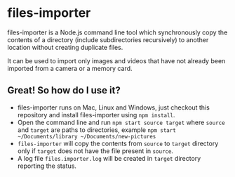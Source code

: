 # files-importer

files-importer is a Node.js command line tool which synchronously copy the contents of a directory (include subdirectories recursively) to another location without creating duplicate files.

It can be used to import only images and videos that have not already been imported from a camera or a memory card.

## Great! So how do I use it?

- files-importer runs on Mac, Linux and Windows, just checkout this repository and install files-importer using `npm install`.
- Open the command line and run `npm start source target` where `source` and `target` are paths to directories, example `npm start ~/Documents/library ~/Documents/new-pictures`
- `files-importer` will copy the contents from `source` to `target` directory only if `target` does not have the file present in `source`.
- A log file `files.importer.log` will be created in `target` directory reporting the status.
